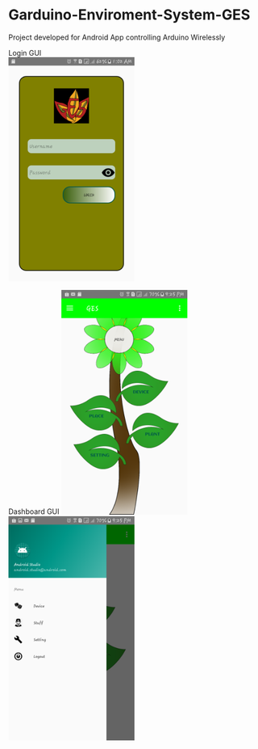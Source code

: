 # Garduino-Enviroment-System-GES
Project developed for Android App controlling Arduino Wirelessly

Login GUI<br>
<kbd><img src="https://github.com/Syahiddan/Garduino-Enviroment-System-GES/blob/master/GUI%20PSM/login/login.png" width="250"></kdb>

Dashboard GUI
<kbd><img src="https://github.com/Syahiddan/Garduino-Enviroment-System-GES/blob/master/GUI%20PSM/dashboard/Dashboard.png" width="250"></kdb><kbd><img src="https://github.com/Syahiddan/Garduino-Enviroment-System-GES/blob/master/GUI%20PSM/dashboard/Dashboard_slider.png" width="250"></kdb>
